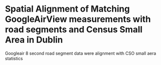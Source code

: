 # Spatial Alignment of Matching GoogleAirView measurements with road segments and Census Small Area in Dublin
Googleair 8 second road segment data were alignment with CSO small aera statistics


